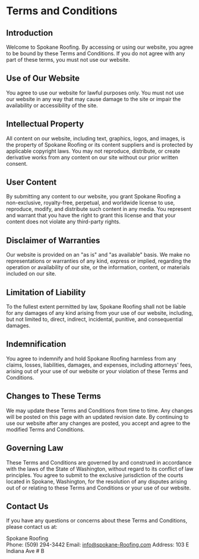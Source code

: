 # Terms and Conditions

## Introduction
Welcome to Spokane Roofing. By accessing or using our website, you agree to be bound by these Terms and Conditions. If you do not agree with any part of these terms, you must not use our website.

## Use of Our Website
You agree to use our website for lawful purposes only. You must not use our website in any way that may cause damage to the site or impair the availability or accessibility of the site.

## Intellectual Property
All content on our website, including text, graphics, logos, and images, is the property of Spokane Roofing or its content suppliers and is protected by applicable copyright laws. You may not reproduce, distribute, or create derivative works from any content on our site without our prior written consent.

## User Content
By submitting any content to our website, you grant Spokane Roofing a non-exclusive, royalty-free, perpetual, and worldwide license to use, reproduce, modify, and distribute such content in any media. You represent and warrant that you have the right to grant this license and that your content does not violate any third-party rights.

## Disclaimer of Warranties
Our website is provided on an "as is" and "as available" basis. We make no representations or warranties of any kind, express or implied, regarding the operation or availability of our site, or the information, content, or materials included on our site.

## Limitation of Liability
To the fullest extent permitted by law, Spokane Roofing shall not be liable for any damages of any kind arising from your use of our website, including, but not limited to, direct, indirect, incidental, punitive, and consequential damages.

## Indemnification
You agree to indemnify and hold Spokane Roofing harmless from any claims, losses, liabilities, damages, and expenses, including attorneys' fees, arising out of your use of our website or your violation of these Terms and Conditions.

## Changes to These Terms
We may update these Terms and Conditions from time to time. Any changes will be posted on this page with an updated revision date. By continuing to use our website after any changes are posted, you accept and agree to the modified Terms and Conditions.

## Governing Law
These Terms and Conditions are governed by and construed in accordance with the laws of the State of Washington, without regard to its conflict of law principles. You agree to submit to the exclusive jurisdiction of the courts located in Spokane, Washington, for the resolution of any disputes arising out of or relating to these Terms and Conditions or your use of our website.

## Contact Us
If you have any questions or concerns about these Terms and Conditions, please contact us at:

Spokane Roofing  
Phone: (509) 294-3442
Email: info@spokane-Roofing.com
Address: 103 E Indiana Ave # B